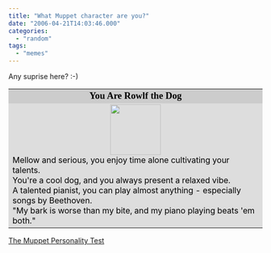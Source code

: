 ```yaml
---
title: "What Muppet character are you?"
date: "2006-04-21T14:03:46.000"
categories: 
  - "random"
tags: 
  - "memes"
---
```


Any suprise here? :-)

<table width="350" align="center" border="0" cellspacing="0" cellpadding="2"><tbody><tr><td bgcolor="#CCCCCC" align="center"><font face="Georgia, Times New Roman, Times, serif" style="color:black; font-size: 14pt;"><strong>You Are Rowlf the Dog</strong></font></td></tr><tr><td bgcolor="#DDDDDD"><center><img src="http://images.blogthings.com/themuppetpersonalitytest/rowlf.jpg" height="100" width="100"></center><font color="#000000">Mellow and serious, you enjoy time alone cultivating your talents.<br>You're a cool dog, and you always present a relaxed vibe.<br>A talented pianist, you can play almost anything - especially songs by Beethoven.<br>"My bark is worse than my bite, and my piano playing beats 'em both."</font></td></tr></tbody></table>

[The Muppet Personality Test](http://blogthings.com/themuppetpersonalitytest/)
